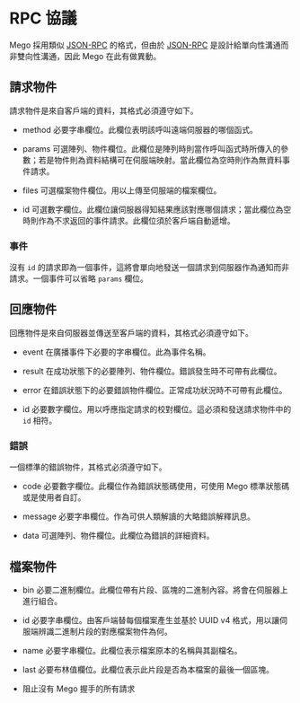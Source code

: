# RPC 協議

Mego 採用類似 [JSON-RPC](http://www.jsonrpc.org/specification) 的格式，但由於 [JSON-RPC](http://www.jsonrpc.org/specification) 是設計給單向性溝通而非雙向性溝通，因此 Mego 在此有做異動。

## 請求物件

請求物件是來自客戶端的資料，其格式必須遵守如下。

* method
    必要字串欄位。此欄位表明該呼叫遠端伺服器的哪個函式。

* params
    可選陣列、物件欄位。此欄位是陣列時則當作呼叫函式時所傳入的參數；若是物件則為資料結構可在伺服端映射。當此欄位為空時則作為無資料事件請求。

* files
    可選檔案物件欄位。用以上傳至伺服端的檔案欄位。

* id
    可選數字欄位。此欄位讓伺服器得知結果應該對應哪個請求；當此欄位為空時則作為不求返回的事件請求。此欄位須於客戶端自動遞增。

### 事件

沒有 `id` 的請求即為一個事件，這將會單向地發送一個請求到伺服器作為通知而非請求。一個事件可以省略 `params` 欄位。

## 回應物件

回應物件是來自伺服器並傳送至客戶端的資料，其格式必須遵守如下。

* event
    在廣播事件下必要的字串欄位。此為事件名稱。

* result
    在成功狀態下的必要陣列、物件欄位。錯誤發生時不可帶有此欄位。

* error
    在錯誤狀態下的必要錯誤物件欄位。正常成功狀況時不可帶有此欄位。

* id
    必要數字欄位。用以呼應指定請求的校對欄位。這必須和發送請求物件中的 `id` 相符。

### 錯誤

一個標準的錯誤物件，其格式必須遵守如下。

* code
    必要數字欄位。此欄位作為錯誤狀態碼使用，可使用 Mego 標準狀態碼或是使用者自訂。

* message
    必要字串欄位。作為可供人類解讀的大略錯誤解釋訊息。

* data
    可選陣列、物件欄位。此欄位為錯誤的詳細資料。

## 檔案物件

* bin
    必要二進制欄位。此欄位帶有片段、區塊的二進制內容。將會在伺服器上進行組合。

* id
    必要字串欄位。由客戶端替每個檔案產生並基於 UUID v4 格式，用以讓伺服端辨識二進制片段的對應檔案物件為何。

* name
    必要字串欄位。此欄位表示檔案原本的名稱與其副檔名。

* last
    必要布林值欄位。此欄位表示此片段是否為本檔案的最後一個區塊。


* 阻止沒有 Mego 握手的所有請求